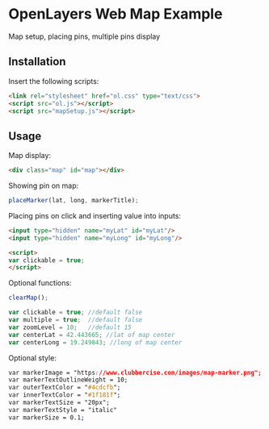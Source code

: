 # OpenLayers Web Map Example

Map setup, placing pins, multiple pins display 

## Installation

Insert the following scripts:

```html
<link rel="stylesheet" href="ol.css" type="text/css">
<script src="ol.js"></script>
<script src="mapSetup.js"></script>
```

## Usage

Map display:

```html
<div class="map" id="map"></div>
```

Showing pin on map:

```javascript
placeMarker(lat, long, markerTitle);
```

Placing pins on click and inserting value into inputs:

```html
<input type="hidden" name="myLat" id="myLat"/>
<input type="hidden" name="myLong" id="myLong"/>

<script>
var clickable = true;
</script>
```

Optional functions:

```javascript
clearMap();

var clickable = true; //default false
var multiple = true;  //default false
var zoomLevel = 10;   //default 15
var centerLat = 42.443665; //lat of map center
var centerLong = 19.249843; //long of map center
```

Optional style:

```css
var markerImage = "https://www.clubbercise.com/images/map-marker.png";
var markerTextOutlineWeight = 10;
var outerTextColor = "#4cdcfb";
var innerTextColor = "#1f181f";
var markerTextSize = "20px";
var markerTextStyle = "italic"
var markerSize = 0.1;
```
